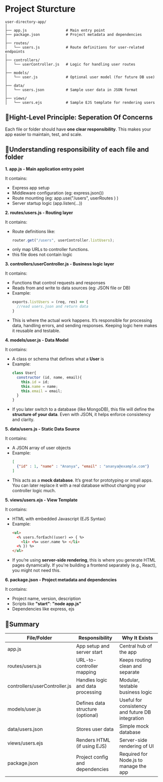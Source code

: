 # Project Sturcture
```
user-directory-app/
│
├── app.js                  # Main entry point
├── package.json            # Project metadata and dependencies
│
├── routes/
│   └── users.js            # Route definitions for user-related endpoints
│
├── controllers/
│   └── userController.js   # Logic for handling user routes
│
├── models/
│   └── user.js             # Optional user model (for future DB use)
│
├── data/
│   └── users.json          # Sample user data in JSON format
│
├── views/
│   └── users.ejs           # Sample EJS template for rendering users
```
## 🔹Hight-Level Principle: Seperation Of Concerns
Each file or folder should have **one clear responsibility**. This makes your app easier to maintain, test, and scale.

## 🔹Understanding responsibility of each file and folder
**1. app.js - Main application entry point**

It contains:
- Express app setup
- Middleware configuration (eg: express.json())
- Route mounting (eg: app.use("/users", userRoutes ) )
- Server startup logic (app.listen(...))


**2. routes/users.js - Routing layer**

It contains:
- Route definitions like:
  ```js
  router.get("/users", userController.listUsers);
  ```
- only map URLs to controller functions.
- this file does not contain logic


**3. controllers/userController.js - Business logic layer**

It contains:
- Functions that control requests and responses
- Reads from and write to data sources (eg: JSON file or DB)
- Example:
  ```js
  exports.listUsers = (req, res) => {
    //read users.json and return data
  }
  ```
- This is where the actual work happens. It’s responsible for processing data, handling errors, and sending responses. Keeping logic here makes it reusable and testable.

**4. models/user.js - Data Model**

It contains:
- A class or schema that defines what a **User** is
- Example:
  ```js
  class User{
    constructor (id, name, email){
      this.id = id;
      this.name = name;
      this.email = email;
    }
  }
  ```
- If you later switch to a database (like MongoDB), this file will define the **structure of your data**. Even with JSON, it helps enforce consistency and clarity.


**5. data/users.js - Static Data Source**

It contains:
- A JSON array of user objects
- Example:
  ```json
  [
    {"id" : 1, "name" : "Ananya", "email" : "ananya@example.com"}
  ]
  ```
- This acts as a **mock database**. It’s great for prototyping or small apps. You can later replace it with a real database without changing your controller logic much.


**5. views/users.ejs - View Template**

It contains:
- HTML with embedded Javascript (EJS Syntax)
- Example:
  ```HTML
  <ul>
    <% users.forEach((user) => { %>
      <li> <%= user.name %> </li>
    <% }) %>
  </ul>
  ```
- If you’re using **server-side rendering**, this is where you generate HTML pages dynamically. If you're building a frontend separately (e.g., React), you might not need this.


**6. package.json - Project metadata and dependencies**

It contains:
- Project name, version, description
- Scripts like **"start"**: **"node app.js"**
- Dependencies like express, ejs  


## 🔹Summary

| File/Folder                | Responsibility                          | Why It Exists                                           |
|----------------------------|------------------------------------------|---------------------------------------------------------|
| app.js                     | App setup and server start               | Central hub of the app                                  |
| routes/users.js            | URL-to-controller mapping                | Keeps routing clean and separate                        |
| controllers/userController.js | Handles logic and data processing       | Modular, testable business logic                        |
| models/user.js             | Defines data structure (optional)        | Useful for consistency and future DB integration        |
| data/users.json            | Stores user data                         | Simple mock database                                    |
| views/users.ejs            | Renders HTML (if using EJS)              | Server-side rendering of UI                             |
| package.json               | Project config and dependencies          | Required for Node.js to manage the app                  |
